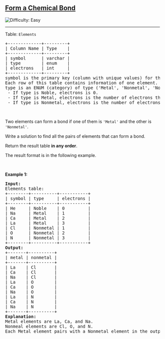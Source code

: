 <h2><a href="https://leetcode.com/problems/form-a-chemical-bond">Form a Chemical Bond</a></h2> <img src='https://img.shields.io/badge/Difficulty-Easy-brightgreen' alt='Difficulty: Easy' /><hr><p>Table: <code>Elements</code></p>

<pre>
+-------------+---------+
| Column Name | Type    |
+-------------+---------+
| symbol      | varchar |
| type        | enum    |
| electrons   | int     |
+-------------+---------+
symbol is the primary key (column with unique values) for this table.
Each row of this table contains information of one element.
type is an ENUM (category) of type (&#39;Metal&#39;, &#39;Nonmetal&#39;, &#39;Noble&#39;)
 - If type is Noble, electrons is 0.
 - If type is Metal, electrons is the number of electrons that one atom of this element can give.
 - If type is Nonmetal, electrons is the number of electrons that one atom of this element needs.
</pre>

<p>&nbsp;</p>

<p>Two elements can form a bond if one of them is <code>&#39;Metal&#39;</code> and the other is <code>&#39;Nonmetal&#39;</code>.</p>

<p>Write a solution to find all the pairs of elements that can form a bond.</p>

<p>Return the result table <strong>in any order</strong>.</p>

<p>The result format is in the following example.</p>

<p>&nbsp;</p>
<p><strong class="example">Example 1:</strong></p>

<pre>
<strong>Input:</strong> 
Elements table:
+--------+----------+-----------+
| symbol | type     | electrons |
+--------+----------+-----------+
| He     | Noble    | 0         |
| Na     | Metal    | 1         |
| Ca     | Metal    | 2         |
| La     | Metal    | 3         |
| Cl     | Nonmetal | 1         |
| O      | Nonmetal | 2         |
| N      | Nonmetal | 3         |
+--------+----------+-----------+
<strong>Output:</strong> 
+-------+----------+
| metal | nonmetal |
+-------+----------+
| La    | Cl       |
| Ca    | Cl       |
| Na    | Cl       |
| La    | O        |
| Ca    | O        |
| Na    | O        |
| La    | N        |
| Ca    | N        |
| Na    | N        |
+-------+----------+
<strong>Explanation:</strong> 
Metal elements are La, Ca, and Na.
Nonmeal elements are Cl, O, and N.
Each Metal element pairs with a Nonmetal element in the output table.
</pre>
